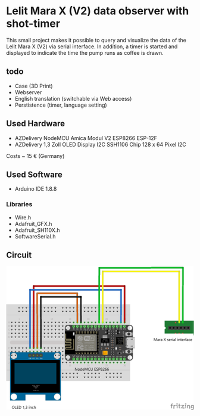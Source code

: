 # Lelit Mara X (V2) data observer with shot-timer
This small project makes it possible to query and visualize the data of the Lelit Mara X (V2) via serial interface.
In addition, a timer is started and displayed to indicate the time the pump runs as coffee is drawn.

## todo
* Case (3D Print)
* Webserver
* English translation (switchable via Web access)
* Perstistence (timer, language setting)

## Used Hardware
* AZDelivery NodeMCU Amica Modul V2 ESP8266 ESP-12F
* AZDelivery 1,3 Zoll OLED Display I2C SSH1106 Chip 128 x 64 Pixel I2C

Costs ~ 15 € (Germany)

## Used Software
* Arduino IDE 1.8.8

### Libraries
* Wire.h
* Adafruit_GFX.h
* Adafruit_SH110X.h
* SoftwareSerial.h

## Circuit
![Circuit](MaraXObserverHW.png)
